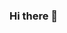 ### Hi there 👋

<!--
**prateekpurohit13/prateekpurohit13** is a ✨ _special_ ✨ repository because its `README.md` (this file) appears on your GitHub profile.

Here are some ideas to get you started:

- 🔭 I’m currently working on ...
- 🌱 I’m currently learning 
- 👯 I’m looking to collaborate on ...
- 🤔 I’m looking for help with ...
- 💬 Ask me about ...
- 📫 How to reach me: prateekpurohit171@gmail.com
- 😄 Pronouns: ...
- ⚡ Fun fact: ...
-->
